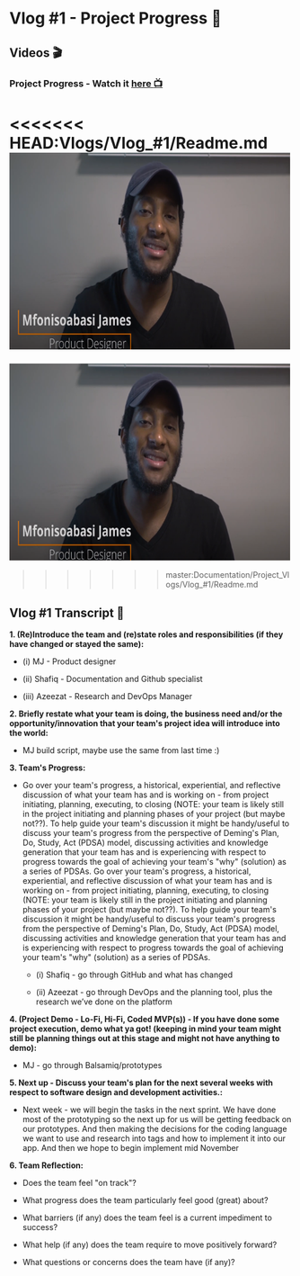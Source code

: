 # Vlog #1 - Project Progress :movie_camera:

## Videos :clapper:

### Project Progress - Watch it [here :tv:](https://www.youtube.com/watch?v=dXORi3FTZzo&feature=emb_logo&ab_channel=NotAToaster94)
<<<<<<< HEAD:Vlogs/Vlog_#1/Readme.md
[<img src="https://github.com/NotJustCode3/The_Complete_Recorder/blob/develop/Miscellaneous/Vlog1_thumbnail.png" width="500" height="350">](https://www.youtube.com/watch?v=dXORi3FTZzo&feature=emb_logo&ab_channel=NotAToaster94)
=======
[<img src="https://github.com/NotJustCode3/The_Complete_Recorder/blob/master/Documentation/Miscellaneous/Vlog1_thumbnail.png" width="500" height="350">](https://www.youtube.com/watch?v=dXORi3FTZzo&feature=emb_logo&ab_channel=NotAToaster94)
>>>>>>> master:Documentation/Project_Vlogs/Vlog_#1/Readme.md

## Vlog #1 Transcript :scroll:

**1. (Re)Introduce the team and (re)state roles and responsibilities (if they have changed or stayed the same):**

  - (i)    MJ - Product designer
  
  - (ii)   Shafiq - Documentation and Github specialist

  - (iii)  Azeezat - Research and DevOps Manager

**2. Briefly restate what your team is doing, the business need and/or the opportunity/innovation that your team's project idea will introduce into the world:**
  
  - MJ build script, maybe use the same from last time :)

**3. Team's Progress:**

  - Go over your team's progress, a historical, experiential, and reflective discussion of what your team has and is working on - from project initiating, planning,   executing, to closing (NOTE: your team is likely still in the project initiating and planning phases of your project (but maybe not??). To help guide your team's discussion it might be handy/useful to discuss your team's progress from the perspective of Deming's Plan, Do, Study, Act (PDSA) model, discussing activities and knowledge generation that your team has and is experiencing with respect to progress towards the goal of achieving your team's "why" (solution) as a series of PDSAs.
Go over your team's progress, a historical, experiential, and reflective discussion of what your team has and is working on - from project initiating, planning, executing, to closing (NOTE: your team is likely still in the project initiating and planning phases of your project (but maybe not??). To help guide your team's discussion it might be handy/useful to discuss your team's progress from the perspective of Deming's Plan, Do, Study, Act (PDSA) model, discussing activities and knowledge generation that your team has and is experiencing with respect to progress towards the goal of achieving your team's "why" (solution) as a series of PDSAs.

    
     - (i)    Shafiq - go through GitHub and what has changed
   
     - (ii)   Azeezat - go through DevOps and the planning tool, plus the research we’ve done on the platform
 

**4. (Project Demo - Lo-Fi, Hi-Fi, Coded MVP(s)) -  If you have done some project execution, demo what ya got! (keeping in mind your team might still be planning  things out at this stage and might not have anything to demo):**

  - MJ - go through Balsamiq/prototypes
    
  
**5. Next up - Discuss your team's plan for the next several weeks with respect to software design and development activities.:**

  - Next week - we will begin the tasks in the next sprint. We have done most of the prototyping so the next up for us will be getting feedback on our prototypes. And  then making the decisions for the coding language we want to use and research into tags and how to implement it into our app. And then we hope to begin implement mid November

        
**6.  Team Reflection:**

  - Does the team feel "on track"?

  - What progress does the team particularly feel good (great) about?

  - What barriers (if any) does the team feel is a current impediment to success?

  - What help (if any) does the team require to move positively forward?

  - What questions or concerns does the team have (if any)? 
